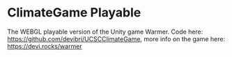 # ClimateGame Playable

The WEBGL playable version of the Unity game Warmer. Code here: https://github.com/devibri/UCSCClimateGame, more info on the game here: https://devi.rocks/warmer
